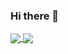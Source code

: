 ### Hi there 👋

<a href="https://github.com/418-teapot">
  <img align='center' src="https://github-readme-stats.vercel.app/api?username=alfredxiangwu&hide_border=true&show_icons=true&include_all_commits=true&count_private=true">
 </a>

<a href="https://github.com/418-teapot">
  <img align='center' src="https://github-readme-stats.vercel.app/api/top-langs/?username=418-teapot&layout=compact&hide_border=true">
</a>
